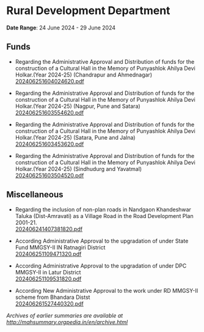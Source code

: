 # Rural Development Department

**Date Range**: 24 June 2024 - 29 June 2024


## Funds
- Regarding the Administrative Approval and Distribution of funds for the construction of a Cultural Hall in the Memory of Punyashlok Ahilya Devi Holkar.(Year 2024-25) (Chandrapur and Ahmednagar)\
  [202406251604024620.pdf](https://gr.maharashtra.gov.in/Site/Upload/Government%20Resolutions/English/202406251604024620.pdf)

- Regarding the Administrative Approval and Distribution of funds for the construction of a Cultural Hall in the Memory of Punyashlok Ahilya Devi Holkar.(Year 2024-25) (Nagpur, Pune and Satara)\
  [202406251603554620.pdf](https://gr.maharashtra.gov.in/Site/Upload/Government%20Resolutions/English/202406251603554620.pdf)

- Regarding the Administrative Approval and Distribution of funds for the construction of a Cultural Hall in the Memory of Punyashlok Ahilya Devi Holkar.(Year 2024-25) (Satara, Pune and Jalna)\
  [202406251603453620.pdf](https://gr.maharashtra.gov.in/Site/Upload/Government%20Resolutions/English/202406251603453620.pdf)

- Regarding the Administrative Approval and Distribution of funds for the construction of a Cultural Hall in the Memory of Punyashlok Ahilya Devi Holkar.(Year 2024-25) (Sindhudurg and Yavatmal)\
  [202406251603504520.pdf](https://gr.maharashtra.gov.in/Site/Upload/Government%20Resolutions/English/202406251603504520.pdf)

## Miscellaneous
- Regarding the inclusion of non-plan roads in Nandgaon Khandeshwar Taluka (Dist-Amravati)  as a Village Road in the Road Development Plan 2001-21.\
  [202406241407381820.pdf](https://gr.maharashtra.gov.in/Site/Upload/Government%20Resolutions/English/202406241407381820.pdf)

- According Administrative Approval to the upgradation of under  State Fund MMGSY-II IN Ratnagiri District\
  [202406251109471320.pdf](https://gr.maharashtra.gov.in/Site/Upload/Government%20Resolutions/English/202406251109471320.pdf)

- According Administrative Approval to the upgradation of under  DPC MMGSY-II in Latur District\
  [202406251109531820.pdf](https://gr.maharashtra.gov.in/Site/Upload/Government%20Resolutions/English/202406251109531820.pdf)

- According New Administrative Approval to the work under RD MMGSY-II scheme from Bhandara Distst\
  [202406261527440320.pdf](https://gr.maharashtra.gov.in/Site/Upload/Government%20Resolutions/English/202406261527440320.pdf)


*Archives of earlier summaries are available at http://mahsummary.orgpedia.in/en/archive.html*